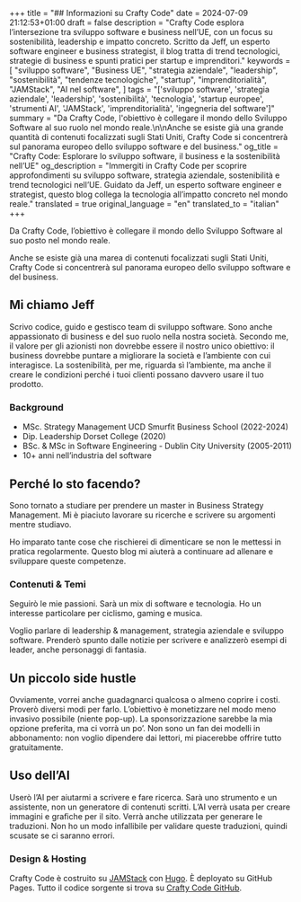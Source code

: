 +++
title = "## Informazioni su Crafty Code"
date = 2024-07-09 21:12:53+01:00
draft = false
description = "Crafty Code esplora l’intersezione tra sviluppo software e business nell’UE, con un focus su sostenibilità, leadership e impatto concreto. Scritto da Jeff, un esperto software engineer e business strategist, il blog tratta di trend tecnologici, strategie di business e spunti pratici per startup e imprenditori."
keywords = [
    "sviluppo software",
    "Business UE",
    "strategia aziendale",
    "leadership",
    "sostenibilità",
    "tendenze tecnologiche",
    "startup",
    "imprenditorialità",
    "JAMStack",
    "AI nel software",
]
tags = "['sviluppo software', 'strategia aziendale', 'leadership', 'sostenibilità', 'tecnologia', 'startup europee', 'strumenti AI', 'JAMStack', 'imprenditorialità', 'ingegneria del software']"
summary = "Da Crafty Code, l'obiettivo è collegare il mondo dello Sviluppo Software al suo ruolo nel mondo reale.\n\nAnche se esiste già una grande quantità di contenuti focalizzati sugli Stati Uniti, Crafty Code si concentrerà sul panorama europeo dello sviluppo software e del business."
og_title = "Crafty Code: Esplorare lo sviluppo software, il business e la sostenibilità nell’UE"
og_description = "Immergiti in Crafty Code per scoprire approfondimenti su sviluppo software, strategia aziendale, sostenibilità e trend tecnologici nell’UE. Guidato da Jeff, un esperto software engineer e strategist, questo blog collega la tecnologia all’impatto concreto nel mondo reale."
translated = true
original_language = "en"
translated_to = "italian"
+++

Da Crafty Code, l’obiettivo è collegare il mondo dello Sviluppo Software al suo posto nel mondo reale.

Anche se esiste già una marea di contenuti focalizzati sugli Stati Uniti, Crafty Code si concentrerà sul panorama europeo dello sviluppo software e del business.

## Mi chiamo Jeff

Scrivo codice, guido e gestisco team di sviluppo software. Sono anche appassionato di business e del suo ruolo nella nostra società. Secondo me, il valore per gli azionisti non dovrebbe essere il nostro unico obiettivo: il business dovrebbe puntare a migliorare la società e l’ambiente con cui interagisce. La sostenibilità, per me, riguarda sì l’ambiente, ma anche il creare le condizioni perché i tuoi clienti possano davvero usare il tuo prodotto.

### Background

- MSc. Strategy Management UCD Smurfit Business School (2022-2024)
- Dip. Leadership Dorset College (2020)
- BSc. & MSc in Software Engineering - Dublin City University (2005-2011)
- 10+ anni nell’industria del software

## Perché lo sto facendo?

Sono tornato a studiare per prendere un master in Business Strategy Management. Mi è piaciuto lavorare su ricerche e scrivere su argomenti mentre studiavo.

Ho imparato tante cose che rischierei di dimenticare se non le mettessi in pratica regolarmente. Questo blog mi aiuterà a continuare ad allenare e sviluppare queste competenze.

### Contenuti & Temi

Seguirò le mie passioni. Sarà un mix di software e tecnologia. Ho un interesse particolare per ciclismo, gaming e musica.

Voglio parlare di leadership & management, strategia aziendale e sviluppo software. Prenderò spunto dalle notizie per scrivere e analizzerò esempi di leader, anche personaggi di fantasia.

## Un piccolo side hustle

Ovviamente, vorrei anche guadagnarci qualcosa o almeno coprire i costi. Proverò diversi modi per farlo. L’obiettivo è monetizzare nel modo meno invasivo possibile (niente pop-up). La sponsorizzazione sarebbe la mia opzione preferita, ma ci vorrà un po’. Non sono un fan dei modelli in abbonamento: non voglio dipendere dai lettori, mi piacerebbe offrire tutto gratuitamente.

## Uso dell’AI

Userò l’AI per aiutarmi a scrivere e fare ricerca. Sarà uno strumento e un assistente, non un generatore di contenuti scritti. L’AI verrà usata per creare immagini e grafiche per il sito. Verrà anche utilizzata per generare le traduzioni. Non ho un modo infallibile per validare queste traduzioni, quindi scusate se ci saranno errori.

### Design & Hosting

Crafty Code è costruito su [JAMStack](https://jamstack.org/) con [Hugo](https://gohugo.io/). È deployato su GitHub Pages. Tutto il codice sorgente si trova su [Crafty Code GitHub](https://github.com/Crafty-Code).
